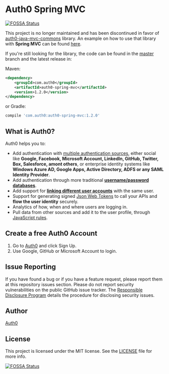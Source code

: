# Auth0 Spring MVC
[![FOSSA Status](https://app.fossa.com/api/projects/git%2Bgithub.com%2Fauth0%2Fauth0-spring-mvc.svg?type=shield)](https://app.fossa.com/projects/git%2Bgithub.com%2Fauth0%2Fauth0-spring-mvc?ref=badge_shield)


This project is no longer maintained and has been discontinued in favor of [auth0-java-mvc-commons](https://github.com/auth0/auth0-java-mvc-common) library. An example on how to use that library with **Spring MVC** can be found [here](https://auth0.com/docs/quickstart/webapp/java-spring-mvc).


If you're still looking for the library, the code can be found in the [master](https://github.com/auth0/auth0-spring-mvc/tree/master) branch and the latest release in:

Maven:

```xml
<dependency>
    <groupId>com.auth0</groupId>
    <artifactId>auth0-spring-mvc</artifactId>
    <version>1.2.0</version>
</dependency>
```

or Gradle:

```gradle
compile 'com.auth0:auth0-spring-mvc:1.2.0'
```


## What is Auth0?

Auth0 helps you to:

* Add authentication with [multiple authentication sources](https://docs.auth0.com/identityproviders), either social like **Google, Facebook, Microsoft Account, LinkedIn, GitHub, Twitter, Box, Salesforce, amont others**, or enterprise identity systems like **Windows Azure AD, Google Apps, Active Directory, ADFS or any SAML Identity Provider**.
* Add authentication through more traditional **[username/password databases](https://docs.auth0.com/mysql-connection-tutorial)**.
* Add support for **[linking different user accounts](https://docs.auth0.com/link-accounts)** with the same user.
* Support for generating signed [Json Web Tokens](https://docs.auth0.com/jwt) to call your APIs and **flow the user identity** securely.
* Analytics of how, when and where users are logging in.
* Pull data from other sources and add it to the user profile, through [JavaScript rules](https://docs.auth0.com/rules).

## Create a free Auth0 Account

1. Go to [Auth0](https://auth0.com) and click Sign Up.
2. Use Google, GitHub or Microsoft Account to login.

## Issue Reporting

If you have found a bug or if you have a feature request, please report them at this repository issues section. Please do not report security vulnerabilities on the public GitHub issue tracker. The [Responsible Disclosure Program](https://auth0.com/whitehat) details the procedure for disclosing security issues.

## Author

[Auth0](auth0.com)

## License

This project is licensed under the MIT license. See the [LICENSE](LICENSE) file for more info.


[![FOSSA Status](https://app.fossa.com/api/projects/git%2Bgithub.com%2Fauth0%2Fauth0-spring-mvc.svg?type=large)](https://app.fossa.com/projects/git%2Bgithub.com%2Fauth0%2Fauth0-spring-mvc?ref=badge_large)